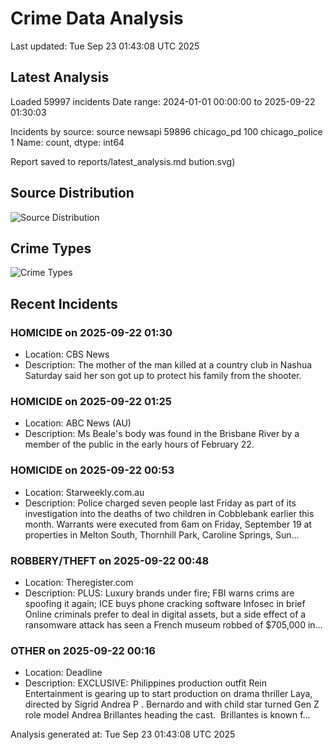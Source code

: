 # Crime Data Analysis
Last updated: Tue Sep 23 01:43:08 UTC 2025

## Latest Analysis

Loaded 59997 incidents
Date range: 2024-01-01 00:00:00 to 2025-09-22 01:30:03

Incidents by source:
source
newsapi           59896
chicago_pd          100
chicago_police        1
Name: count, dtype: int64

Report saved to reports/latest_analysis.md
bution.svg)

## Source Distribution
![Source Distribution](images/source_distribution.svg)

## Crime Types
![Crime Types](images/crime_types.svg)

## Recent Incidents

### HOMICIDE on 2025-09-22 01:30
- Location: CBS News
- Description: The mother of the man killed at a country club in Nashua Saturday said her son got up to protect his family from the shooter.


### HOMICIDE on 2025-09-22 01:25
- Location: ABC News (AU)
- Description: Ms Beale's body was found in the Brisbane River by a member of the public in the early hours of February 22.


### HOMICIDE on 2025-09-22 00:53
- Location: Starweekly.com.au
- Description: Police charged seven people last Friday as part of its investigation into the deaths of two children in Cobblebank earlier this month. Warrants were executed from 6am on Friday, September 19 at properties in Melton South, Thornhill Park, Caroline Springs, Sun…


### ROBBERY/THEFT on 2025-09-22 00:48
- Location: Theregister.com
- Description: PLUS: Luxury brands under fire; FBI warns crims are spoofing it again; ICE buys phone cracking software
Infosec in brief Online criminals prefer to deal in digital assets, but a side effect of a ransomware attack has seen a French museum robbed of $705,000 in…


### OTHER on 2025-09-22 00:16
- Location: Deadline
- Description: EXCLUSIVE: Philippines production outfit Rein Entertainment is gearing up to start production on drama thriller Laya, directed by Sigrid Andrea P . Bernardo and with child star turned Gen Z role model Andrea Brillantes heading the cast.  Brillantes is known f…

Analysis generated at: Tue Sep 23 01:43:08 UTC 2025
